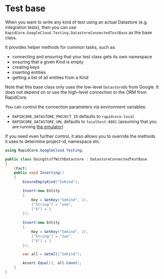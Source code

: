 # Test base

When you want to write any kind of test using an actual Datastore (e.g. integration tests), then you can use `RapidCore.GoogleCloud.Testing.DatastoreConnectedTestBase` as the base class.

It provides helper methods for common tasks, such as:

- connecting and ensuring that your test class gets its own namespace
- ensuring that a given Kind is empty
- creating keys
- inserting entities
- getting a list of all entities from a Kind

Note that this base class only uses the low-level `DatastoreDb` from Google. It does not depend on or use the high-level connection or the ORM from RapidCore.

You can control the connection parameters via environment variables:

- `RAPIDCORE_DATASTORE_PROJECT_ID` defaults to `rapidcore-local`
- `RAPIDCORE_DATASTORE_URL` defaults to `localhost:8081` (assuming that you are running [the emulator](https://cloud.google.com/datastore/docs/tools/datastore-emulator))

If you need even further control, it also allows you to override the methods it uses to determine project-id, namespace etc.

```csharp
using RapidCore.GoogleCloud.Testing;

public class DoingStuffWithDatastore : DatastoreConnectedTestBase
{
    [Fact]
    public void Inserting()
    {
        EnsureEmptyKind("SoKind");

        Insert(new Entity
        {
            Key = GetKey("SoKind", 1),
            ["String"] = "one",
            ["X"] = 3
        });
        
        Insert(new Entity
        {
            Key = GetKey("SoKind", 2),
            ["String"] = "two",
            ["X"] = 3
        });

        var all = GetAll("SoKind");

        Assert.Equal(2, all.Count);
    }
}
```
